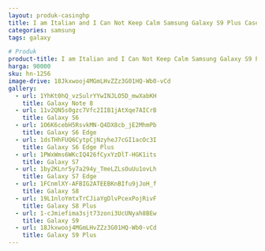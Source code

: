 ```yaml
---
layout: produk-casinghp
title: I am Italian and I Can Not Keep Calm Samsung Galaxy S9 Plus Case
categories: samsung
tags: galaxy

# Produk
product-title: I am Italian and I Can Not Keep Calm Samsung Galaxy S9 Plus Case
harga: 90000
sku: hn-1256
image-drive: 18Jkxwooj4MGmLHvZZz3G01HQ-Wb0-vCd
gallery:
  - url: 1YhKt0hQ_vzSulrYYwINJLO5D_mwXabKH
    title: Galaxy Note 8
  - url: 11v2QN5s0gzc7Vfc2IIB1jAtXqe7AICrB
    title: Galaxy S6
  - url: 1O6K6cebH5RsvkMN-Q4DX8cb_jE2MhmPb
    title: Galaxy S6 Edge
  - url: 1dsTHhFUQ6CytpCjNzyheJ7cGI1acOc3I
    title: Galaxy S6 Edge Plus
  - url: 1PWxWms6WKcIQ426fCyxYzDlT-HGK1its
    title: Galaxy S7
  - url: 1by2KLnr5y7a294y_TmeLZLsOuUu1ovLh
    title: Galaxy S7 Edge
  - url: 1FCnmlXY-AFBIG2ATEEBKnBIfu9jJoH_f
    title: Galaxy S8
  - url: 19L1nloYmtxTrCJiaYgDlvPcexPojRivF
    title: Galaxy S8 Plus
  - url: 1-cJmiefima3sjt73zoni3UcUNyah8BEw
    title: Galaxy S9
  - url: 18Jkxwooj4MGmLHvZZz3G01HQ-Wb0-vCd
    title: Galaxy S9 Plus
---
```

